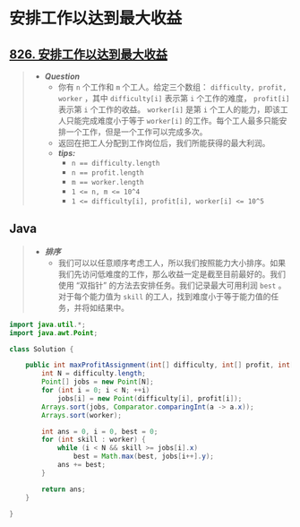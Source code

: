 # 安排工作以达到最大收益

## [826. 安排工作以达到最大收益](https://leetcode.cn/problems/most-profit-assigning-work/)

> - ***Question***
>   - 你有 `n` 个工作和 `m` 个工人。给定三个数组： `difficulty, profit, worker` ，其中 `difficulty[i]` 表示第 `i` 个工作的难度， `profit[i]` 表示第 `i` 个工作的收益。 `worker[i]` 是第 `i` 个工人的能力，即该工人只能完成难度小于等于 `worker[i]` 的工作。每个工人最多只能安排一个工作，但是一个工作可以完成多次。
>   - 返回在把工人分配到工作岗位后，我们所能获得的最大利润。
>   - ***tips:***
>     - `n == difficulty.length`
>     - `n == profit.length`
>     - `m == worker.length`
>     - `1 <= n, m <= 10^4`
>     - `1 <= difficulty[i], profit[i], worker[i] <= 10^5`

## Java

> - ***排序***
>   - 我们可以以任意顺序考虑工人，所以我们按照能力大小排序。如果我们先访问低难度的工作，那么收益一定是截至目前最好的。我们使用 “双指针” 的方法去安排任务。我们记录最大可用利润 `best` 。对于每个能力值为 `skill` 的工人，找到难度小于等于能力值的任务，并将如结果中。

```java
import java.util.*;
import java.awt.Point;

class Solution {

    public int maxProfitAssignment(int[] difficulty, int[] profit, int[] worker) {
        int N = difficulty.length;
        Point[] jobs = new Point[N];
        for (int i = 0; i < N; ++i)
            jobs[i] = new Point(difficulty[i], profit[i]);
        Arrays.sort(jobs, Comparator.comparingInt(a -> a.x));
        Arrays.sort(worker);

        int ans = 0, i = 0, best = 0;
        for (int skill : worker) {
            while (i < N && skill >= jobs[i].x)
                best = Math.max(best, jobs[i++].y);
            ans += best;
        }

        return ans;
    }

}
```
